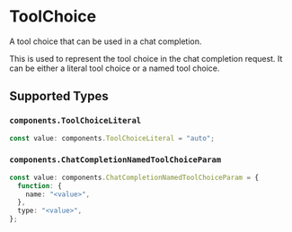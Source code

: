 # ToolChoice

A tool choice that can be used in a chat completion.

This is used to represent the tool choice in the chat completion request.
It can be either a literal tool choice or a named tool choice.


## Supported Types

### `components.ToolChoiceLiteral`

```typescript
const value: components.ToolChoiceLiteral = "auto";
```

### `components.ChatCompletionNamedToolChoiceParam`

```typescript
const value: components.ChatCompletionNamedToolChoiceParam = {
  function: {
    name: "<value>",
  },
  type: "<value>",
};
```


